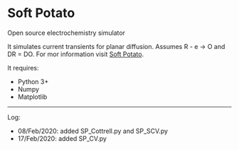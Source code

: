 # Soft Potato
Open source electrochemistry simulator

It simulates current transients for planar diffusion. Assumes R - e -> O and DR = DO. For mor information visit [Soft Potato](https://oliverrdz.xyz/?cat=17).

It requires:
+ Python 3+
+ Numpy
+ Matplotlib

***
Log:
+ 08/Feb/2020: added SP_Cottrell.py and SP_SCV.py
+ 17/Feb/2020: added SP_CV.py
